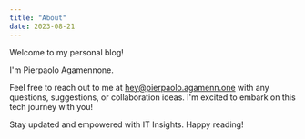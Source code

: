 ```yaml
---
title: "About"
date: 2023-08-21
---
```


Welcome to my personal blog!

I'm Pierpaolo Agamennone.


Feel free to reach out to me at hey@pierpaolo.agamenn.one with any questions, suggestions, or collaboration ideas. 
I'm excited to embark on this tech journey with you!

Stay updated and empowered with IT Insights. Happy reading!
